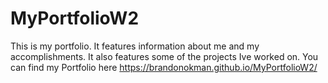 # MyPortfolioW2
This is my portfolio. It features information about me and my accomplishments. It also features some of the projects Ive worked on.
You can find my Portfolio here  https://brandonokman.github.io/MyPortfolioW2/

